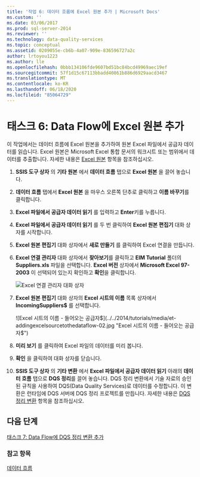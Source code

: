 ```yaml
---
title: '작업 6: 데이터 흐름에 Excel 원본 추가 | Microsoft Docs'
ms.custom: ''
ms.date: 03/06/2017
ms.prod: sql-server-2014
ms.reviewer: ''
ms.technology: data-quality-services
ms.topic: conceptual
ms.assetid: 0209055e-cb6b-4a07-909e-836596727a2c
author: lrtoyou1223
ms.author: lle
ms.openlocfilehash: 0bbb134106fde9607bd51bc84bcd49969aec19ef
ms.sourcegitcommit: 57f1d15c67113bbadd40861b886d6929aacd3467
ms.translationtype: MT
ms.contentlocale: ko-KR
ms.lasthandoff: 06/18/2020
ms.locfileid: "85064729"
---
```

# <a name="task-6-adding-excel-source-to-the-data-flow"></a>태스크 6: Data Flow에 Excel 원본 추가
  이 작업에서는 데이터 흐름에 Excel 원본을 추가하여 원본 Excel 파일에서 공급자 데이터를 읽습니다. Excel 원본은 Microsoft Excel 통합 문서의 워크시트 또는 범위에서 데이터를 추출합니다. 자세한 내용은 [Excel 원본](../integration-services/data-flow/excel-source.md) 항목을 참조하십시오.

1.  **SSIS 도구 상자** 의 **기타 원본** 에서 **데이터 흐름** 탭으로 **Excel 원본** 을 끌어 놓습니다.

2.  **데이터 흐름** 탭에서 **Excel 원본** 을 마우스 오른쪽 단추로 클릭하고 **이름 바꾸기**를 클릭합니다.

3.  **Excel 파일에서 공급자 데이터 읽기** 를 입력하고 **Enter**키를 누릅니다.

4.  **Excel 파일에서 공급자 데이터 읽기** 를 두 번 클릭하여 **Excel 원본 편집기** 대화 상자를 시작합니다.

5.  **Excel 원본 편집기** 대화 상자에서 **새로 만들기** 를 클릭하여 Excel 연결을 만듭니다.

6.  **Excel 연결 관리자** 대화 상자에서 **찾아보기**를 클릭하고 **EIM Tutorial** 폴더의 **Suppliers.xls** 파일을 선택합니다. **Excel 버전** 상자에서 **Microsoft Excel 97-2003** 이 선택되어 있는지 확인하고 **확인**을 클릭합니다.

     ![Excel 연결 관리자 대화 상자](../../2014/tutorials/media/et-addingexcelsourcetothedataflow-01.jpg "Excel 연결 관리자 대화 상자")

7.  **Excel 원본 편집기** 대화 상자의 **Excel 시트의 이름** 목록 상자에서 **IncomingSuppliers$** 를 선택합니다.

     ![Excel 시트의 이름 - 들어오는 공급자$](../../2014/tutorials/media/et-addingexcelsourcetothedataflow-02.jpg "Excel 시트의 이름 - 들어오는 공급자$")

8.  **미리 보기** 를 클릭하여 Excel 파일의 데이터를 미리 봅니다.

9. **확인** 을 클릭하여 대화 상자를 닫습니다.

10. **SSIS 도구 상자** 의 **기타 변환** 에서 **Excel 파일에서 공급자 데이터 읽기** 아래의 **데이터 흐름** 탭으로 **DQS 정리**를 끌어 놓습니다. DQS 정리 변환에서 기술 자료의 승인된 규칙을 사용하여 DQS(Data Quality Services)로 데이터를 수정합니다. 이 변환은 런타임에 DQS 서버에 DQS 정리 프로젝트를 만듭니다. 자세한 내용은 [DQS 정리 변환](https://msdn.microsoft.com/library/ee677619.aspx) 항목을 참조하십시오.

## <a name="next-step"></a>다음 단계

[태스크 7: Data Flow에 DQS 정리 변환 추가](task-7-adding-dqs-cleansing-transform-to-the-data-flow.md)

### <a name="see-also"></a>참고 항목

[데이터 흐름](../integration-services/data-flow/data-flow.md)
